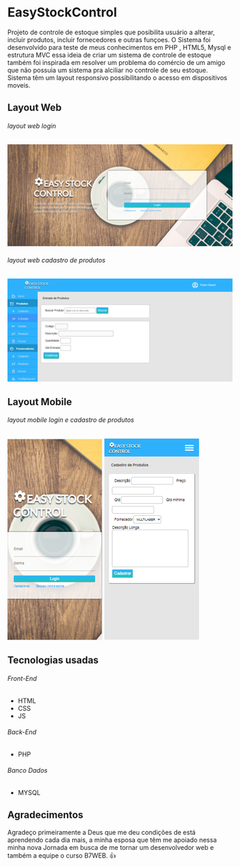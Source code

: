 # EasyStockControl
Projeto de controle de estoque simples que posibilita usuário a alterar, incluir produtos, incluir fornecedores e outras funçoes.
O Sistema foi desenvolvido para teste de meus conhecimentos em PHP , HTML5, Mysql e estrutura MVC essa ideia de criar um sistema de controle de estoque também foi inspirada em resolver um problema do comércio de um amigo que não possuia um sistema pra alciliar no controle de seu estoque.
Sistema têm um layout responsivo possibilitando o acesso em dispositivos moveis.

## Layout Web
###### layout web login
![web 1](https://github.com/PedroF3rreira/assets/blob/master/login_easystock.PNG)
###### layout web cadastro de produtos
![web 2](https://github.com/PedroF3rreira/assets/blob/master/cadastro_easystock2.PNG)

## Layout Mobile
###### layout mobile login e cadastro de produtos
![mobile 1](https://github.com/PedroF3rreira/assets/blob/master/login_easystock_mobile.PNG)
![mobile 2](https://github.com/PedroF3rreira/assets/blob/master/cadastro_easystock_mobile.PNG)

## Tecnologias usadas
###### Front-End
- HTML
- CSS
- JS
###### Back-End
- PHP
###### Banco Dados
- MYSQL

## Agradecimentos
Agradeço primeiramente a Deus que me deu condições de está aprendendo cada dia mais, a minha esposa que têm me apoiado nessa minha nova Jornada em busca de me tornar um desenvolvedor web
e também a equipe o curso B7WEB. 👍

